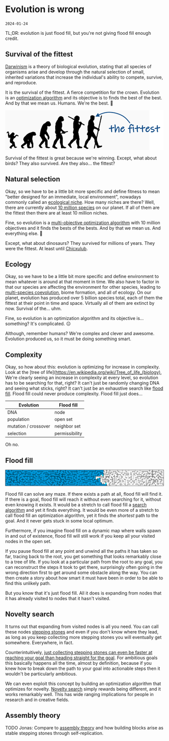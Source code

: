 # Evolution is wrong
`2024-01-24`

TL;DR: evolution is just flood fill, but you're not giving flood fill enough credit.

## Survival of the fittest

[Darwinism](https://en.wikipedia.org/wiki/Darwinism) is a theory of biological evolution, stating that all species of organisms arise and develop through the natural selection of small, inherited variations that increase the individual's ability to compete, survive, and reproduce.

It is the survival of the fittest. A fierce competition for the crown. Evolution is an [optimization algorithm](https://en.wikipedia.org/wiki/Mathematical_optimization) and its objective is to finds the best of the best. And by that we mean us. Humans. We're the best. 🥳

![Human evolution scheme](evolution-wrong/human-evolution-scheme.png)

Survival of the fittest is great because we're winning. Except, what about birds?  They also survived. Are they also... the fittest?


## Natural selection

Okay, so we have to be a little bit more specific and define fitness to mean "better designed for an immediate, local environment", nowadays commonly called an [ecological niche](https://en.wikipedia.org/wiki/Ecological_niche). How many niches are there? Well, there are currently about [10 million species](https://en.wikipedia.org/wiki/Biodiversity) on our planet. If all of them are the fittest then there are at least 10 million niches.

Fine, so evolution is a [multi-objective optimization algorithm](https://en.wikipedia.org/wiki/Multi-objective_optimization) with 10 million objectives and it finds the bests of the bests. And by that we mean us. And everything else. 🙂

Except, what about dinosaurs? They survived for millions of years. They were the fittest. At least until [Chicxulub](https://en.wikipedia.org/wiki/Cretaceous%E2%80%93Paleogene_extinction_event).


## Ecology

Okay, so we have to be a little bit more specific and define environment to mean whatever is around at that moment in time. We also have to factor in that our species are affecting the environment for other species, leading to [multi-species coevolution](https://en.wikipedia.org/wiki/Coevolution), biome formation, and all of ecology. On our planet, evolution has produced over 5 billion species total, each of them the fittest at their point in time and space. Virtually all of them are extinct by now. Survival of the... uhm.

Fine, so evolution is an optimization algorithm and its objective is... something? It's complicated. 😐

Although, remember humans? We're complex and clever and awesome. Evolution produced us, so it must be doing something smart.

## Complexity

Okay, so how about this: evolution is optimizing for increase in complexity. Look at the [tree of life](https://en.wikipedia.org/wiki/Tree_of_life_(biology), We're clearly seeing an increase in complexity at every level, so evolution has to be searching for that, right? It can't just be randomly changing DNA and seeing what sticks, right? It can't just be an exhaustive search like [flood fill](https://en.wikipedia.org/wiki/Tree_of_life_(biology)). Flood fill could never produce complexity. Flood fill just does...

| Evolution            | Flood fill     |
|----------------------|----------------|
| DNA                  | node           |
| population           | open set       |
| mutation / crossover | neighbor set   |
| selection            | permissibility |

Oh no.

## Flood fill

![flood fill](evolution-wrong/floodfill.png)

Flood fill can solve any maze. If there exists a path at all, flood fill will find it. If there is a goal, flood fill will reach it without even searching for it, without even knowing it exists. It would be a stretch to call flood fill a [search algorithm](https://en.wikipedia.org/wiki/Search_algorithm) and yet it finds everything. It would be even more of a stretch to call flood fill an optimization algorithm, yet it finds the _shortest_ path to the goal. And it never gets stuck in some local optimum.

Furthermore, if you imagine flood fill on a dynamic map where walls spawn in and out of existence, flood fill will still work if you keep all your visited nodes in the open set.

If you pause flood fill at any point and unwind all the paths it has taken so far, tracing back to the root, you get something that looks remarkably close to a tree of life. If you look at a particular path from the root to any goal, you can reconstruct the steps it took to get there, surprisingly often going in the wrong direction first to get around some obstacle along the way. You can then create a story about how smart it must have been in order to be able to find this unlikely path.

But you know that it's just flood fill. All it does is expanding from nodes that it has already visited to nodes that it hasn't visited.

## Novelty search

It turns out that expanding from visited nodes is all you need. You can call these nodes [stepping stones](https://wiki.santafe.edu/images/3/34/Stanley_innovation_workshop14.pdf) and even if you don't know where they lead, as long as you keep collecting more stepping stones you will eventually get somewhere. Everywhere, in fact.

Counterintuitively, [just collecting stepping stones can even be faster at reaching your goal than heading straight for the goal](https://www.youtube.com/watch?v=dXQPL9GooyI). For ambitious goals this basically happens all the time, almost by definition, because if you knew how to break down the path to your goal into actionable steps then it wouldn't be particularly ambitious.

We can even exploit this concept by building an optimization algorithm that optimizes for novelty. [Novelty search](https://www.cs.swarthmore.edu/~meeden/DevelopmentalRobotics/lehmanNoveltySearch11.pdf) simply rewards being different, and it works remarkably well. This has wide ranging implications for people in research and in creative fields.

## Assembly theory

TODO Jonas: Compare to [assembly theory](https://www.nature.com/articles/s41586-023-06600-9) and how building blocks arise as stable stepping stones through self-replication.
